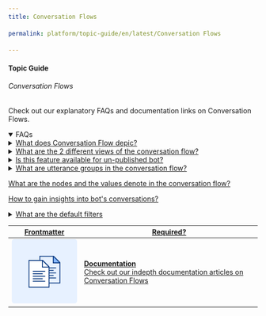 ```yaml
---
title: Conversation Flows

permalink: platform/topic-guide/en/latest/Conversation Flows

---
```

#### Topic Guide
###### Conversation Flows


  Check out our explanatory FAQs and documentation links on Conversation Flows.


<details open>
  <summary>FAQs
  </summary>
  
   <a class="nested-accordian-link" target="_blank" href="https://developer.kore.ai/docs/bots/analyzing-your-bot/conversation-flow/">

  <details class="nested-details">
 
  <summary>What does Conversation Flow depic?
  </summary>

Conversation Flows is a visual representation of the user journeys. The user interactions with the virtual assistants are analyzed by the platform to  provide insights into the commonly used intents, paths traversed, and the drop-off points

  </details>
 </a>
 
   <a class="nested-accordian-link" target="_blank" href="https://developer.kore.ai/docs/bots/analyzing-your-bot/conversation-flow/">

  <details class="nested-details">
 
  <summary>What are the 2 different views of the conversation flow?
  </summary>
    
Intents Flow: This view provides an aggregated view of how each of the virtual assistant’s intents is executed. The intents are rolled up to the top-level, irrespective of what stage of a conversation they were initiated by the users. For example, intents invoked at the beginning of a conversation as well as any other stage during the conversation are all rolled up to the top level. This is the default view when you navigate to Conversation Flows. The View tasks by sessions toggle should be turned off to access this view.
    
Session Flow: This view provides the user journeys across the different intents in the order they were executed during a conversation session. Every flow starts with the intent used to initiate a conversation session and is followed by the other intents invoked in that session. Turn on the The View tasks by sessions toggle to access this view.

By default, the Intents Flow is presented along with the intents"


  </details>
 </a>
  
<a class="nested-accordian-link" target="_blank" href="https://developer.kore.ai/docs/bots/analyzing-your-bot/conversation-flow/">
 
  <details class="nested-details">
 
  <summary>Is this feature available for un-published bot?
  </summary>

   No this feature is only available for published bot

  </details>

</a>
  
  
  <a class="nested-accordian-link" target="_blank" href="https://developer.kore.ai/docs/bots/analyzing-your-bot/conversation-flow/">
 
  <details class="nested-details">
 
  <summary>What are utterance groups in the conversation flow?
  </summary>

Every flow starts with an utterance from the user that initiated the conversation and expands to show further interactions. These utterances are grouped based on their similarity, ignoring the stop words and values for entities.

  </details>

</a>
  
<a class="doc-link" target="_blank" href="https://developer.kore.ai/docs/bots/analyzing-your-bot/conversation-flow/">
 
  What are the nodes and the values denote in the conversation flow?

</a>
  
<a class="doc-link" target="_blank" href="https://developer.kore.ai/docs/bots/analyzing-your-bot/conversation-flow/">
 
  How to gain insights into bot's conversations?

</a>

<a class="nested-accordian-link" target="_blank" href="https://developer.kore.ai/docs/bots/analyzing-your-bot/conversation-flow/">
 
  <details class="nested-details">
 
  <summary>What are the default filters
  </summary>

  Below are the default filter options:

  -   Date: 24 hours
  -   Session Type: Interactive Sessions
  -   Session Status: Closed Session

  </details>
 </a>

</details>


<a class="doc-link" target="_blank" href="https://developer.kore.ai/docs/bots/analyzing-your-bot/conversation-flow/">
 

| Frontmatter | Required? |
|-------------|-------------|
| ![alt text](images/docIcon.svg "Title") | **Documentation**  <br /> Check out our indepth documentation articles on Conversation Flows | 


</a>
